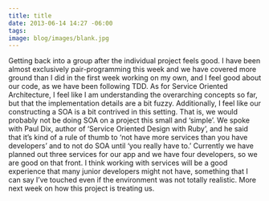 ```yaml
---
title: title
date: 2013-06-14 14:27 -06:00
tags:
image: blog/images/blank.jpg
---
```


Getting back into a group after the individual project feels good.  I have been almost exclusively pair-programming this week and we have covered more ground than I did in the first week working on my own, and I feel good about our code, as we have been following TDD.  As for Service Oriented Architecture, I feel like I am understanding the overarching concepts so far, but that the implementation details are a bit fuzzy.  Additionally, I feel like our constructing a SOA is a bit contrived in this setting.  That is, we would probably not be doing SOA on a project this small and ‘simple’.  We spoke with Paul Dix, author of ‘Service Oriented Design with Ruby’, and he said that it’s kind of a rule of thumb to ‘not have more services than you have developers’ and to not do SOA until ‘you really have to.’  Currently we have planned out three services for our app and we have four developers, so we are good on that front.  I think working with services will be a good experience that many junior developers might not have, something that I can say I’ve touched even if the environment was not totally realistic.  More next week on how this project is treating us.

